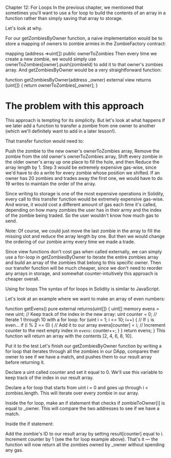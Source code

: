 Chapter 12: For Loops
In the previous chapter, we mentioned that sometimes you'll want to use a for loop to build the contents of an array in a function rather than simply saving that array to storage.

Let's look at why.

For our getZombiesByOwner function, a naive implementation would be to store a mapping of owners to zombie armies in the ZombieFactory contract:

mapping (address =>uint[]) public ownerToZombies
Then every time we create a new zombie, we would simply use ownerToZombies[owner].push(zombieId) to add it to that owner's zombies array. And getZombiesByOwner would be a very straightforward function:

function getZombiesByOwner(address \_owner) external view returns (uint[]) {
return ownerToZombies[_owner];
}

# The problem with this approach

This approach is tempting for its simplicity. But let's look at what happens if we later add a function to transfer a zombie from one owner to another (which we'll definitely want to add in a later lesson!).

That transfer function would need to:

Push the zombie to the new owner's ownerToZombies array,
Remove the zombie from the old owner's ownerToZombies array,
Shift every zombie in the older owner's array up one place to fill the hole, and then
Reduce the array length by 1.
Step 3 would be extremely expensive gas-wise, since we'd have to do a write for every zombie whose position we shifted. If an owner has 20 zombies and trades away the first one, we would have to do 19 writes to maintain the order of the array.

Since writing to storage is one of the most expensive operations in Solidity, every call to this transfer function would be extremely expensive gas-wise. And worse, it would cost a different amount of gas each time it's called, depending on how many zombies the user has in their army and the index of the zombie being traded. So the user wouldn't know how much gas to send.

Note: Of course, we could just move the last zombie in the array to fill the missing slot and reduce the array length by one. But then we would change the ordering of our zombie army every time we made a trade.

Since view functions don't cost gas when called externally, we can simply use a for-loop in getZombiesByOwner to iterate the entire zombies array and build an array of the zombies that belong to this specific owner. Then our transfer function will be much cheaper, since we don't need to reorder any arrays in storage, and somewhat counter-intuitively this approach is cheaper overall.

Using for loops
The syntax of for loops in Solidity is similar to JavaScript.

Let's look at an example where we want to make an array of even numbers:

function getEvens() pure external returns(uint[]) {
uint[] memory evens = new uint[](5);
// Keep track of the index in the new array:
uint counter = 0;
// Iterate 1 through 10 with a for loop:
for (uint i = 1; i <= 10; i++) {
// If `i` is even...
if (i % 2 == 0) {
// Add it to our array
evens[counter] = i;
// Increment counter to the next empty index in `evens`:
counter++;
}
}
return evens;
}
This function will return an array with the contents [2, 4, 6, 8, 10].

Put it to the test
Let's finish our getZombiesByOwner function by writing a for loop that iterates through all the zombies in our DApp, compares their owner to see if we have a match, and pushes them to our result array before returning it.

Declare a uint called counter and set it equal to 0. We'll use this variable to keep track of the index in our result array.

Declare a for loop that starts from uint i = 0 and goes up through i < zombies.length. This will iterate over every zombie in our array.

Inside the for loop, make an if statement that checks if zombieToOwner[i] is equal to \_owner. This will compare the two addresses to see if we have a match.

Inside the if statement:

Add the zombie's ID to our result array by setting result[counter] equal to i.
Increment counter by 1 (see the for loop example above).
That's it — the function will now return all the zombies owned by \_owner without spending any gas.
